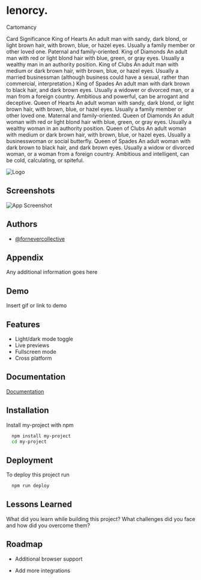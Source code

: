 # lenorcy.
Cartomancy







Card	Significance
King of Hearts	An adult man with sandy, dark blond, or light brown hair, with brown, blue, or hazel eyes. Usually a family member or other loved one. Paternal and family-oriented.
King of Diamonds	An adult man with red or light blond hair with blue, green, or gray eyes. Usually a wealthy man in an authority position.
King of Clubs	An adult man with medium or dark brown hair, with brown, blue, or hazel eyes. Usually a married businessman (although business could have a sexual, rather than commercial, interpretation.)
King of Spades	An adult man with dark brown to black hair, and dark brown eyes. Usually a widower or divorced man, or a man from a foreign country. Ambitious and powerful, can be arrogant and deceptive.
Queen of Hearts	An adult woman with sandy, dark blond, or light brown hair, with brown, blue, or hazel eyes. Usually a family member or other loved one. Maternal and family-oriented.
Queen of Diamonds	An adult woman with red or light blond hair with blue, green, or gray eyes. Usually a wealthy woman in an authority position.
Queen of Clubs	An adult woman with medium or dark brown hair, with brown, blue, or hazel eyes. Usually a businesswoman or social butterfly.
Queen of Spades	An adult woman with dark brown to black hair, and dark brown eyes. Usually a widow or divorced woman, or a woman from a foreign country. Ambitious and intelligent, can be cold, calculating, or spiteful.



![Logo](---)


## Screenshots

![App Screenshot](https://via.placeholder.com/468x300?text=App+Screenshot+Here)


## Authors

- [@fornevercollective](https://www.github.com/fornevercollective)


## Appendix

Any additional information goes here


## Demo

Insert gif or link to demo


## Features

- Light/dark mode toggle
- Live previews
- Fullscreen mode
- Cross platform


## Documentation

[Documentation](https://linktodocumentation)


## Installation

Install my-project with npm

```bash
  npm install my-project
  cd my-project
```
    
## Deployment

To deploy this project run

```bash
  npm run deploy
```


## Lessons Learned

What did you learn while building this project? What challenges did you face and how did you overcome them?


## Roadmap

- Additional browser support

- Add more integrations
